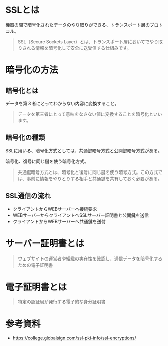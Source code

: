 # SSLとは
機器の間で暗号化されたデータのやり取りができる、トランスポート層のプロトコル。
> SSL（Secure Sockets Layer）とは、トランスポート層においてでやり取りされる情報を暗号化して安全に送受信する仕組みです。

# 暗号化の方法
## 暗号化とは
データを第３者にとってわからない内容に変換すること。
> データを第三者にとって意味をなさない値に変換することを暗号化といいます。

## 暗号化の種類
SSLに用いる、暗号化方式としては、共通鍵暗号方式と公開鍵暗号方式がある。

暗号化、復号に同じ鍵を使う暗号化方式。
> 共通鍵暗号方式とは、暗号化と復号に同じ鍵を使う暗号方式。この方式では、事前に情報をやりとりする相手と共通鍵を共有しておく必要がある。

## SSL通信の流れ
- クライアントからWEBサーバーへ接続要求
- WEBサーバーからクライアントへSSLサーバー証明書と公開鍵を送信
- クライアントからWEBサーバーへ共通鍵を送付

# サーバー証明書とは
> ウェブサイトの運営者や組織の実在性を確認し、通信データを暗号化するための電子証明書

# 電子証明書とは
> 特定の認証局が発行する電子的な身分証明書 

# 参考資料
- https://college.globalsign.com/ssl-pki-info/ssl-encryptions/
